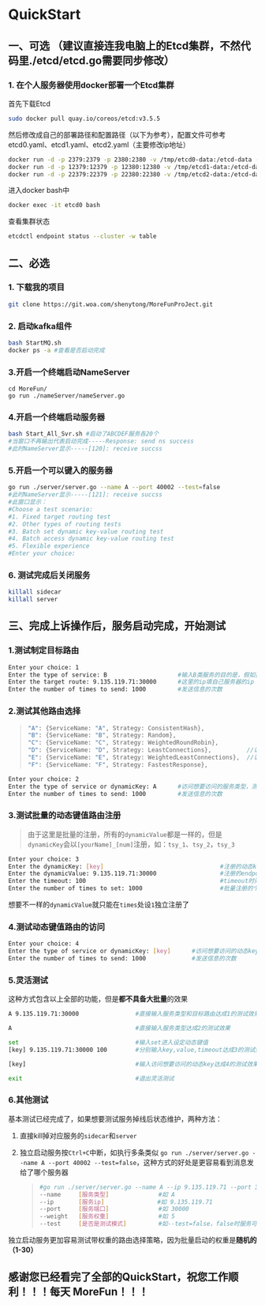 #  QuickStart

## 一、可选 （建议直接连我电脑上的Etcd集群，不然代码里./etcd/etcd.go需要同步修改）

### 1. 在个人服务器使用docker部署一个Etcd集群

首先下载Etcd

``` bash
sudo docker pull quay.io/coreos/etcd:v3.5.5
```

然后修改成自己的部署路径和配置路径（以下为参考），配置文件可参考etcd0.yaml、etcd1.yaml、etcd2.yaml（主要修改ip地址）

``` bash
docker run -d -p 2379:2379 -p 2380:2380 -v /tmp/etcd0-data:/etcd-data -v /data/home/shenytong/workspace/etcdconf:/etcd-conf --name etcd0 quay.io/coreos/etcd:v3.5.5 /usr/local/bin/etcd --config-file=/etcd-conf/etcd0.yaml
docker run -d -p 12379:12379 -p 12380:12380 -v /tmp/etcd1-data:/etcd-data -v /data/home/shenytong/workspace/etcdconf:/etcd-conf --name etcd1 quay.io/coreos/etcd:v3.5.5 /usr/local/bin/etcd --config-file=/etcd-conf/etcd1.yaml
docker run -d -p 22379:22379 -p 22380:22380 -v /tmp/etcd2-data:/etcd-data -v /data/home/shenytong/workspace/etcdconf:/etcd-conf --name etcd2 quay.io/coreos/etcd:v3.5.5 /usr/local/bin/etcd --config-file=/etcd-conf/etcd2.yaml
```

进入docker bash中

``` bash
docker exec -it etcd0 bash
```

查看集群状态

``` bash
etcdctl endpoint status --cluster -w table
```

## 二、必选
### 1. 下载我的项目
``` bash
git clone https://git.woa.com/shenytong/MoreFunProJect.git
```

### 2. 启动kafka组件 

``` bash
bash StartMQ.sh
docker ps -a #查看是否启动完成
```

### 3.开启一个终端启动NameServer

```
cd MoreFun/ 
go run ./nameServer/nameServer.go
```

### 4.开启一个终端启动服务器

``` bash
bash Start_All_Svr.sh #启动了ABCDEF服务各20个
#当窗口不再输出代表启动完成-----Response: send ns success
#此时NameServer显示-----[120]: receive succss
```

### 5.开启一个可以键入的服务器

```bash
go run ./server/server.go --name A --port 40002 --test=false
#此时NameServer显示-----[121]: receive succss
#此窗口显示：
#Choose a test scenario:
#1. Fixed target routing test
#2. Other types of routing tests
#3. Batch set dynamic key-value routing test
#4. Batch access dynamic key-value routing test
#5. Flexible experience
#Enter your choice: 
```

### 6. 测试完成后关闭服务

``` bash
killall sidecar
killall server
```

## 三、完成上诉操作后，服务启动完成，开始测试

### 1.测试制定目标路由

```bash
Enter your choice: 1
Enter the type of service: B 					#输入B类服务的目的是，假如指定目标路由不存在，会返回一个B类服务的所有ip:port列表
Enter the target route: 9.135.119.71:30000 		#这里的ip填自己服务器的ip
Enter the number of times to send: 1000 		#发送信息的次数
```

### 2.测试其他路由选择

> ```go
> "A": {ServiceName: "A", Strategy: ConsistentHash}, 				//访问A是一致性哈希
> "B": {ServiceName: "B", Strategy: Random},						//访问B是随机
> "C": {ServiceName: "C", Strategy: WeightedRoundRobin},			//访问C是平滑加权轮询
> "D": {ServiceName: "D", Strategy: LeastConnections},			//访问D是最少连接
> "E": {ServiceName: "E", Strategy: WeightedLeastConnections},	//访问E是加权最少连接(未作平滑处理)
> "F": {ServiceName: "F", Strategy: FastestResponse},				//访问D是最快响应
> ```

``` bash
Enter your choice: 2
Enter the type of service or dynamicKey: A		#访问想要访问的服务类型，测试对应的路由选择策略
Enter the number of times to send: 1000			#发送信息的次数
```

### 3.测试批量的动态键值路由注册

> 由于这里是批量的注册，所有的`dynamicValue`都是一样的，但是`dynamicKey`会以`[yourName]_[num]`注册，如：`tsy_1`、`tsy_2`，`tsy_3`

```bash
Enter your choice: 3
Enter the dynamicKey: [key]									#注册的动态key前缀
Enter the dynamicValue: 9.135.119.71:30000					#注册的endpoint路径 
Enter the timeout: 100										#timeout时间
Enter the number of times to set: 1000						#批量注册的个数
```

想要不一样的`dynamicValue`就只能在`times`处设`1`独立注册了

### 4.测试动态键值路由的访问

```bash
Enter your choice: 4
Enter the type of service or dynamicKey: [key]		#访问想要访问的动态key
Enter the number of times to send: 1000				#发送信息的次数
```

### 5.灵活测试

这种方式包含以上全部的功能，但是**都不具备大批量**的效果

``` bash
A 9.135.119.71:30000				#直接输入服务类型和目标路由达成1的测试效果

A									#直接输入服务类型达成2的测试效果

set									#输入set进入设定动态键值
[key] 9.135.119.71:30000 100		#分别输入key,value,timeout达成3的测试效果,且这种注册不带编号

[key]								#输入访问想要访问的动态key达成4的测试效果

exit 								#退出灵活测试
```

### 6.其他测试

基本测试已经完成了，如果想要测试服务掉线后状态维护，两种方法：

1. 直接kill掉对应服务的`sidecar`和`server`

2. 独立启动服务按`Ctrl+C`中断，如执行多条类似 `go run ./server/server.go --name A --port 40002 --test=false`，这种方式的好处是更容易看到消息发给了哪个服务器

   > ```bash
   > #go run ./server/server.go --name A --ip 9.135.119.71 --port 30000 --weight 5 --test=false
   > --name     [服务类型]				#如 A
   > --ip       [服务ip]				 #如 9.135.119.71
   > --port     [服务端口]				#如 30000
   > --weight   [服务权重]				#如 5
   > --test     [是否是测试模式]		  #如--test=false，false时服务可以键入，true不能键入
   > ```

独立启动服务更加容易测试带权重的路由选择策略，因为批量启动的权重是**随机的（1-30）**



## 感谢您已经看完了全部的QuickStart，祝您工作顺利！！！每天 MoreFun！！！

